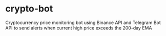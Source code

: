 # crypto-bot
Cryptocurrency price monitoring bot using Binance API and Telegram Bot API to send alerts when current high price exceeds the 200-day EMA
